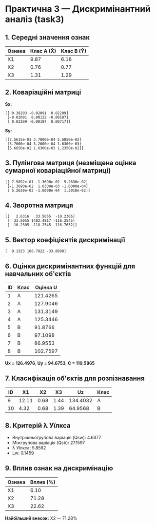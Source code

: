 # Практична 3 — Дискримінантний аналіз (task3)

## 1. Середні значення ознак

| Ознака | Клас A (X̄) | Клас B (Ȳ) |
|--------|-------------|-------------|
| X1 | 9.87 | 6.18 |
| X2 | 0.76 | 0.77 |
| X3 | 1.31 | 1.29 |

## 2. Коваріаційні матриці

**Sx:**
```
[[ 0.38203 -0.02091  0.02209]
 [-0.02091  0.00122 -0.00187]
 [ 0.02209 -0.00187  0.00717]]
```
**Sy:**
```
[[7.5635e-01 3.7000e-04 5.6850e-02]
 [3.7000e-04 3.2000e-04 1.6300e-03]
 [5.6850e-02 1.6300e-03 1.2350e-02]]
```

## 3. Пулінгова матриця (незміщена оцінка сумарної коваріаційної матриці)
```
[[ 7.5892e-01 -1.3690e-02  5.2630e-02]
 [-1.3690e-02  1.0300e-03 -1.6000e-04]
 [ 5.2630e-02 -1.6000e-04  1.3010e-02]]
```

## 4. Зворотна матриця
```
[[   2.6316   33.5055  -10.2305]
 [  33.5055 1402.4817 -118.2545]
 [ -10.2305 -118.2545  116.7632]]
```

## 5. Вектор коефіцієнтів дискримінації
```
[  9.1323 106.7822 -33.8898]
```

## 6. Оцінки дискримінантних функцій для навчальних об'єктів

| ID | Клас | Оцінка U |
|----|------|-----------|
| 1 | A | 121.4265 |
| 2 | A | 127.9046 |
| 3 | A | 131.3149 |
| 4 | A | 125.3446 |
| 5 | B | 91.8766 |
| 6 | B | 97.1098 |
| 7 | B | 86.9553 |
| 8 | B | 102.7597 |

**Ux = 126.4976**, **Uy = 94.6753**, **C = 110.5865**

## 7. Класифікація об'єктів для розпізнавання

| ID | X1 | X2 | X3 | Uz | Клас |
|----|----|----|----|------|------|
| 9 | 12.11 | 0.68 | 1.44 | 134.4032 | A |
| 10 | 4.32 | 0.68 | 1.39 | 64.9568 | B |

## 8. Критерій λ Уїлкса

- Внутрішньогрупова варіація (Qsw): 4.6377
- Міжгрупова варіація (Qsb): 27.1597
- λ Уїлкса: 5.8562
- Lw: 0.1459

## 9. Вплив ознак на дискримінацію

| Ознака | Вплив (%) |
|--------|------------|
| X1 | 6.10 |
| X2 | 71.28 |
| X3 | 22.62 |

**Найбільший внесок:** X2 — 71.28%
